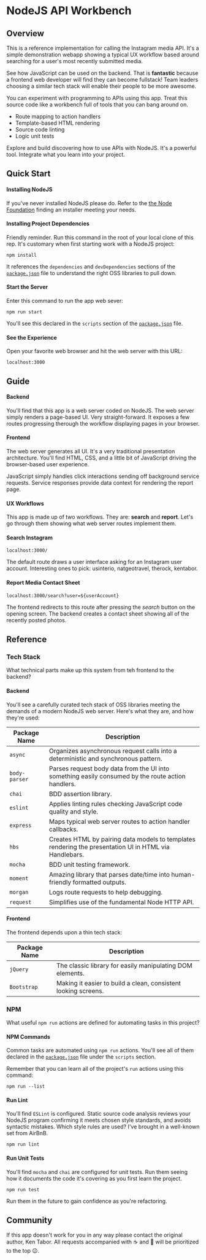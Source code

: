 # NodeJS API Workbench

## Overview

This is a reference implementation for calling the Instagram media API.
It's a simple demonstration webapp showing a typical UX workflow based around 
searching for a user's most recently submitted media.

See how JavaScript can be used on the backend. That is **fantastic** because a frontend
web developer will find they can become fullstack! Team leaders choosing a similar 
tech stack will enable their people to be more awesome.

You can experiment with programming to APIs using this app. Treat this source code like a 
workbench full of tools that you can bang around on.
  
  * Route mapping to action handlers
  * Template-based HTML rendering
  * Source code linting
  * Logic unit tests
  
Explore and build discovering how to  use APIs 
with NodeJS. It's a powerful tool. Integrate what you learn into your project.

## Quick Start

#### Installing NodeJS

If you've never installed NodeJS please do. Refer to the [the Node Foundation](https://nodejs.org/en/download/) 
finding an installer meeting your needs.

#### Installing Project Dependencies

Friendly reminder. Run this command in the root of your local clone of this rep. It's 
customary when first starting work with a NodeJS project:

    npm install
 
It references the `dependencies` and `devDependencies` sections of the [`package.json`](https://github.com/KDawg/nodejs-api-workbench/blob/master/package.json#L15) 
file to understand the right OSS libraries to pull down. 

#### Start the Server

Enter this command to run the app web sever:

    npm run start 

You'll see this declared in the `scripts` section of the [`package.json`](https://github.com/KDawg/nodejs-api-workbench/blob/master/package.json#L6) file.  

#### See the Experience

Open your favorite web browser and hit the web server with this URL:

    localhost:3000

## Guide

#### Backend

You'll find that this app is a web server coded on NodeJS. The web server simply renders a 
page-based UI. Very straight-forward. It exposes a few routes progressing therough the workflow
displaying pages in your browser.

#### Frontend 

The web server generates all UI. It's a very traditional presentation architecture. You'll 
find HTML, CSS, and a little bit of JavaScript driving the browser-based user experience. 
 
JavaScript simply handles click interactions sending off background service requests. 
Service responses provide data context for rendering the report page.

#### UX Workflows

This app is made up of two workflows. They are: **search** and **report**. 
Let's go through them showing what web server routes implement them.

#### Search Instagram

    localhost:3000/

The default route draws a user interface asking for an Instagram user account. Interesting
ones to pick: usinterio, natgeotravel, therock, kentabor.

#### Report Media Contact Sheet

    localhost:3000/search?user=${userAccount}
    
The frontend redirects to this route after pressing the *search* button on the opening
screen. The backend creates a contact sheet showing all of the recently posted photos.

## Reference

### Tech Stack

What technical parts make up this system from teh frontend to the backend?

#### Backend

You'll see a carefully curated tech stack of OSS libraries meeting the 
demands of a modern NodeJS web server. Here's what they are, and how they're used: 

Package Name | Description
------------ | -------------
`async` | Organizes asynchronous request calls into a deterministic and synchronous pattern.
`body-parser` | Parses request body data from the UI into something easily consumed by the route action handlers.
`chai` |  BDD assertion library.
`eslint` | Applies linting rules checking JavaScript code quality and style.
`express` | Maps typical web server routes to action handler callbacks.
`hbs` | Creates HTML by pairing data models to templates rendering the presentation UI in HTML via Handlebars.
`mocha` | BDD unit testing framework. 
`moment` | Amazing library that parses date/time into human-friendly formatted outputs.
`morgan` | Logs route requests to help debugging. 
`request` | Simplifies use of the fundamental Node HTTP API.

#### Frontend

The frontend depends upon a thin tech stack:

Package Name | Description
------------ | -------------
`jQuery` | The classic library for easily manipulating DOM elements.
`Bootstrap` | Making it easier to build a clean, consistent looking screens.


### NPM

What useful `npm run` actions are defined for automating tasks in this project?

#### NPM Commands

Common tasks are automated using `npm run` actions. You'll see all of them declared in the 
 [`package.json`](https://github.com/KDawg/nodejs-api-workbench/blob/master/package.json#L6) 
 file under the `scripts` section.

Remember that you can learn all of the project's `run` actions using this command:
 
    npm run --list

#### Run Lint

You'll find `ESLint` is configured. Static source code analysis reviews your NodeJS program
confirming it meets chosen style standards, and avoids syntactic mistakes. 
Which style rules are used? I've brought in a well-known set from AirBnB.

    npm run lint
    
#### Run Unit Tests

You'll find `mocha` and `chai` are configured for unit tests. Run them seeing how it
documents the code it's covering as you first learn the project. 

    npm run test

Run them in the future to gain confidence as you're refactoring.

## Community

If this app doesn't work for you in any way please contact the original author, Ken Tabor. All
requests accompanied with ☕ and 🍫 will be prioritized to the top 😉.  
